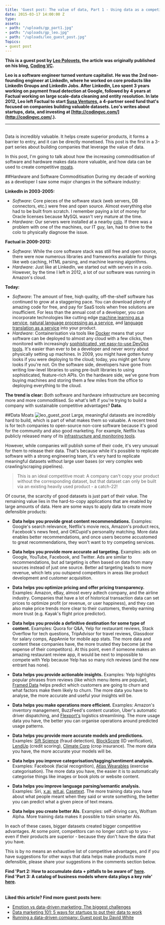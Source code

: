 ```yaml
---
title: 'Guest post: The value of data, Part 1 - Using data as a competitive advantage'
date: 2015-03-17 14:00:00 Z
type: 
assets:
- path: "/uploads/gp_part1.jpg"
- path: "/uploads/gp_leo.jpg"
- path: "/uploads/leo_guest_post.jpg"
Topics:
- guest post
---
```


**This is a guest post by [Leo Polovets](https://twitter.com/lpolovets), the article was originally published on his blog, [Coding VC](http://codingvc.com/the-value-of-data-part-1-using-data-as-a-competitive-advantage).**

**Leo is a software engineer turned venture capitalist. He was the 2nd non-founding engineer at LinkedIn, where he worked on core products like LinkedIn Groups and LinkedIn Jobs. After LinkedIn, Leo spent 3 years working on payment fraud detection at Google, followed by 4 years at Factual working on large scale-data cleaning and entity resolution. In late 2012, Leo left Factual to start [Susa Ventures](http://www.susaventures.com/), a 4-partner seed fund that's focused on companies building valuable datasets. Leo's writes about startups, data, and investing at [http://codingvc.com/](http://codingvc.com/.).**

---

<br>
Data is incredibly valuable. It helps create superior products, it forms a barrier to entry, and it can be directly monetised. This post is the first in a 3-part series about building companies that leverage the value of data.

In this post, I'm going to talk about how the increasing commoditisation of software and hardware makes data more valuable, and how data can be used to create competitive [moats](http://www.investopedia.com/terms/e/economicmoat.asp).

##Hardware and Software Commoditisation
During my decade of working as a developer I saw some major changes in the software industry:

**LinkedIn in 2003-2005:**

- *Software*: Core pieces of the software stack (web servers, DB connectors, etc.) were free and open source. Almost everything else had to be built from scratch. I remember paying a lot of money for Oracle licenses because MySQL wasn't very mature at the time.
- *Hardware*: Our servers were installed at a nearby [colo](http://en.wikipedia.org/wiki/Colocation_centre). If there was a problem with one of the machines, our IT guy, Ian, had to drive to the colo to physically diagnose the issue.

**Factual in 2009-2012:**

- *Software*: While the core software stack was still free and open source, there were now numerous libraries and frameworks available for things like web caching, HTML parsing, and machine learning algorithms.
- *Hardware*: Just like at LinkedIn, we started out with servers in a colo. However, by the time I left in 2012, a lot of our software was running in Amazon's cloud.

**Today:**

- *Software*: The amount of free, hiqh quality, off-the-shelf software has continued to grow at a staggering pace. You can download plenty of amazing code for free, and pay for SaaS tools when free solutions are insufficient. For less than the annual cost of a developer, you can incorporate technologies like cutting edge [machine learning as a service](http://www.wise.io/), [natural language processing as a service](http://www.alchemyapi.com/), and [language translation as a service](https://cloud.google.com/translate/docs) into your product.
- *Hardware*: Containerisation via tools like [Docker](https://www.docker.com/) means that your software can be deployed to almost any cloud with a few clicks, then monitored with increasingly [sophisticated, yet easy-to-use DevOps tools](https://www.scalyr.com/). It's easier than ever to be a developer and never worry about physically setting up machines. In 2009, you might have gotten funny looks if you were deploying to the cloud; today, you might get funny looks if you're not.
On the software side, developers have gone from writing low-level libraries to using pre-built libraries to using sophisticated, feature-rich APIs. On the hardware side, we've gone from buying machines and storing them a few miles from the office to deploying everything to the cloud.

**The trend is clear:** Both software and hardware infrastructure are becoming more and more commoditised. So what's left if you're trying to build a company with sustainable competitive advantages? **Data**.

##Data Moats
![leo_guest_post](/uploads/leo_guest_post.jpg) 
Large, meaningful datasets are incredibly hard to build, which is part of what makes them so valuable. A recent trend is for tech companies to open-source non-core software because it's good for the community and also good marketing. For example, Netflix has publicly released many of its [infrastructure and monitoring tools](http://netflix.github.io/#repo).

However, while companies will publish some of their code, it's very unusual for them to release their data. That's because while it's possible to replicate software with a strong engineering team, it's very hard to replicate meaningful datasets without large user bases (or very complex web crawling/scraping pipelines). 

>This is an ideal competitive moat: A company can't copy your product without the corresponding dataset, but that dataset can only be built via an existing heavily used product - a catch-22!

Of course, the scarcity of good datasets is just part of their value. The remaining value lies in the hard-to-copy applications that are enabled by large amounts of data. Here are some ways to apply data to create more defensible products:

- **Data helps you provide great content recommendations.** Examples: Google's search relevance, Netflix's movie recs, Amazon's product recs, Facebook's news feed, and OKCupid's personality matching. More data enables better recommendations, and once users become accustomed to great recommendations, they won't want to try competing services.

- **Data helps you provide more accurate ad targeting.** Examples: ads on Google, YouTube, Facebook, and Twitter. Ads are similar to recommendations, but ad targeting is often based on data from many sources instead of just one source. Better ad targeting leads to more revenue, which lets you outspend competitors in areas like product development and customer acquisition.

- **Data helps you optimize pricing and offer pricing transparency.** Examples: Amazon, eBay, almost every adtech company, and the airline industry. Companies that have a lot of historical transaction data can set prices to optimize profit (or revenue, or user happiness), and they can also make price trends more clear to their customers, thereby earning more trust (e.g. Kayak's flight price predictor).

- **Data helps you provide a definitive destination for some type of content.** Examples: Quora for Q&A, Yelp for restaurant reviews, Stack Overflow for tech questions, TripAdvisor for travel reviews, Glassdoor for salary comps, AppAnnie for mobile app stats. The more data and content these companies have, the more trusted they become (at the expense of their competitors). At this point, even if someone makes an amazing restaurant review app, it would be next to impossible to compete with Yelp because Yelp has so many rich reviews (and the new entrant has none).

- **Data helps you provide actionable insights.** Examples: Yelp highlights popular phrases from reviews (like which menu items are popular), [Framed Data](https://www.framed.io/) helps predict which customers are going to churn and what factors make them likely to churn. The more data you have to analyse, the more accurate and useful your insights will be.

- **Data helps you make operations more efficient.** Examples: Amazon's inventory management, BuzzFeed's content curation, Uber's automatic driver dispatching, and [Flexport's](https://www.flexport.com/) logistics streamlining. The more usage data you have, the better you can organise operations around predicted usage patterns.

- **Data helps you provide more accurate models and predictions.** Examples: [Sift Science](https://siftscience.com/) (fraud detection), [BlockScore](https://blockscore.com/) (ID verification), [LendUp](https://www.lendup.com/) (credit scoring), [Climate Corp](http://www.climate.com/) (crop insurance). The more data you have, the more accurate your models will be.

- **Data helps you improve categorisation/tagging/sentiment analysis.** Examples: Facebook (facial recognition), [Atlas Wearables](https://www.atlaswearables.com/) (exercise categorisation). The more data you have, the easier it is to automatically categorise things like images or book plots or website content.

- **Data helps you improve language parsing/semantic analysis.** Examples: Siri, [x.ai](https://x.ai/), [wit.ai](https://wit.ai/), [Casetext](https://casetext.com/). The more training data you have about what people meant when they said or wrote something, the better you can predict what a given piece of text means.

- **Data helps you create better AIs**. Examples: self-driving cars, Wolfram Alpha. More training data makes it possible to train smarter AIs.

In each of these cases, bigger datasets created bigger competitive advantages. At some point, competitors can no longer catch up to you - even if their products are superior - because they don't have the data that you have.

This is by no means an exhaustive list of competitive advantages, and if you have suggestions for other ways that data helps make products more defensible, please share your suggestions in the comments section below.

**Find 'Part 2: How to accumulate data + pitfalls to be aware of' [here](http://codingvc.com/the-value-of-data-part-2-building-valuable-datasets).**<br>
**Find 'Part 3: A catalog of business models where data plays a key role' [here](http://codingvc.com/the-value-of-data-part-3-data-business-models).**
<br>
<br>
<br>
**Liked this article? Find more guest posts here:**
- [Emotion vs data-driven marketing: The biggest challenges](https://www.geckoboard.com/blog/emotion-vs-data-driven-marketing-what-are-some-of-the-biggest-challenges/)
- [Data marketing 101: 5 ways for startups to put their data to work](https://www.geckoboard.com/blog/data-marketing-101-five-ways-for-startups-to-put-their-data-to-work/)
- [Running a data-driven company: Guest post by David White](https://www.geckoboard.com/blog/running-a-data-driven-company-guest-post-by-david-white-1/)
